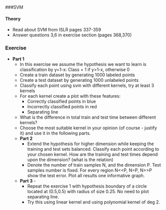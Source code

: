 ###SVM

#### Theory
 - Read about SVM from ISLR pages 337-359
 - Answer questions 3,6 in exercise section (pages 368,370)
 ### Exercise
  - **Part 1**
    - In this exercise we assume the hypothesis we want to learn is classification by y=1-x:
      Class = 1 if y>1-x, otherwise 0
    - Create a train dataset by generating 1000 labeled points
    - Create a test dataset by generating 1000 unlabeled points
    - Classify each point using svm with different kernels, try at least 3 kernels
    - For each kernel create a plot with these features:
        - Correctly classified points in blue
        - Incorrectly classified points in red
        - Separating line 
     - What is the difference in total train and test time between different kernels?
     - Choose the most suitable kernel in your opinion (of course - justify it) and use it in the following parts.
    - **Part 2** 
         - Extend the hypothesis for higher dimension while keeping the training and test sets balanced. Classify each point according to your chosen kernel. How are the training and test times depend upon the dimension? (what is the relation)
         - Denote the number of train samples N, and the dimension P. Test samples number is fixed. For every region N<<P, N=P, N>>P show the test error. Plot all results one informative graph.
     - **Part 3** - 
        - Repeat the exercise 1 with hypothesis boundary of a circle located at (0.5,0.5) with radius of size 0.25. No need to plot separating line.
        - Try this using linear kernel and using polynomial kernel of deg 2.

